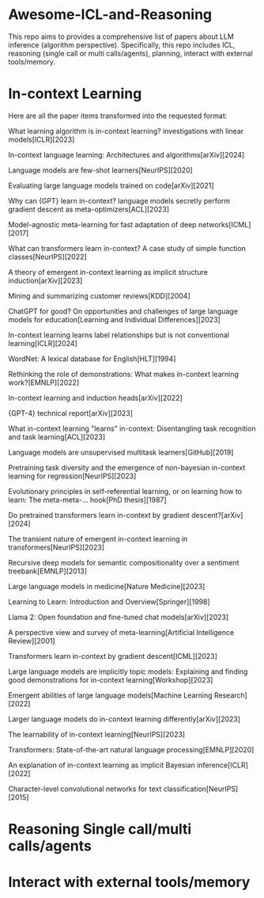 # Awesome-ICL-and-Reasoning

This repo aims to provides a comprehensive list of papers about LLM inference (algorithm perspective). Specifically, this repo includes ICL, reasoning (single call or multi calls/agents), planning, interact with external tools/memory.


# In-context Learning
Here are all the paper items transformed into the requested format:

What learning algorithm is in-context learning? investigations with linear models[ICLR][2023]

In-context language learning: Architectures and algorithms[arXiv][2024]

Language models are few-shot learners[NeurIPS][2020]

Evaluating large language models trained on code[arXiv][2021]

Why can {GPT} learn in-context? language models secretly perform gradient descent as meta-optimizers[ACL][2023]

Model-agnostic meta-learning for fast adaptation of deep networks[ICML][2017]

What can transformers learn in-context? A case study of simple function classes[NeurIPS][2022]

A theory of emergent in-context learning as implicit structure induction[arXiv][2023]

Mining and summarizing customer reviews[KDD][2004]

ChatGPT for good? On opportunities and challenges of large language models for education[Learning and Individual Differences][2023]

In-context learning learns label relationships but is not conventional learning[ICLR][2024]

WordNet: A lexical database for English[HLT][1994]

Rethinking the role of demonstrations: What makes in-context learning work?[EMNLP][2022]

In-context learning and induction heads[arXiv][2022]

{GPT-4} technical report[arXiv][2023]

What in-context learning "learns" in-context: Disentangling task recognition and task learning[ACL][2023]

Language models are unsupervised multitask learners[GitHub][2019]

Pretraining task diversity and the emergence of non-bayesian in-context learning for regression[NeurIPS][2023]

Evolutionary principles in self-referential learning, or on learning how to learn: The meta-meta-... hook[PhD thesis][1987]

Do pretrained transformers learn in-context by gradient descent?[arXiv][2024]

The transient nature of emergent in-context learning in transformers[NeurIPS][2023]

Recursive deep models for semantic compositionality over a sentiment treebank[EMNLP][2013]

Large language models in medicine[Nature Medicine][2023]

Learning to Learn: Introduction and Overview[Springer][1998]

Llama 2: Open foundation and fine-tuned chat models[arXiv][2023]

A perspective view and survey of meta-learning[Artificial Intelligence Review][2001]

Transformers learn in-context by gradient descent[ICML][2023]

Large language models are implicitly topic models: Explaining and finding good demonstrations for in-context learning[Workshop][2023]

Emergent abilities of large language models[Machine Learning Research][2022]

Larger language models do in-context learning differently[arXiv][2023]

The learnability of in-context learning[NeurIPS][2023]

Transformers: State-of-the-art natural language processing[EMNLP][2020]

An explanation of in-context learning as implicit Bayesian inference[ICLR][2022]

Character-level convolutional networks for text classification[NeurIPS][2015]



# Reasoning Single call/multi calls/agents





# Interact with external tools/memory























